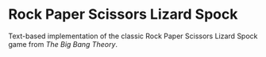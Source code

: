 # Rock Paper Scissors Lizard Spock
Text-based implementation of the classic Rock Paper Scissors Lizard Spock game from _The Big Bang Theory_.
